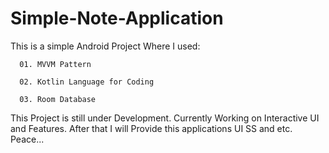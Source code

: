 # Simple-Note-Application
This is a simple Android Project Where I used:

      01. MVVM Pattern
      
      02. Kotlin Language for Coding
      
      03. Room Database

This Project is still under Development.
Currently Working on  Interactive UI and Features.
After that I will Provide this applications UI SS and etc.
Peace...
